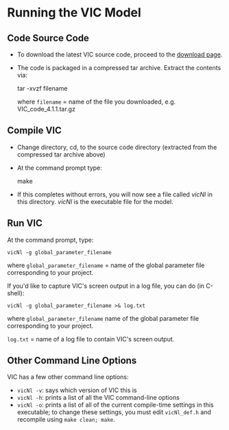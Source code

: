 # Running the VIC Model

## Code Source Code

*   To download the latest VIC source code, proceed to the [download page](../SourceCode/Code.md).
*   The code is packaged in a compressed tar archive. Extract the contents via:

    tar -xvzf filename

    where `filename` = name of the file you downloaded, e.g. VIC_code_4.1.1.tar.gz

## Compile VIC

*   Change directory, cd, to the source code directory (extracted from the compressed tar archive above)
*   At the command prompt type:

    make

*   If this completes without errors, you will now see a file called _vicNl_ in this directory. _vicNl_ is the executable file for the model.

## Run VIC

At the command prompt, type:

    vicNl -g global_parameter_filename

where `global_parameter_filename` = name of the global parameter file corresponding to your project.

If you'd like to capture VIC's screen output in a log file, you can do (in C-shell):

    vicNl -g global_parameter_filename >& log.txt

where `global_parameter_filename`  name of the global parameter file corresponding to your project.

`log.txt` = name of a log file to contain VIC's screen output.

## Other Command Line Options

VIC has a few other command line options:

*   `vicNl -v`: says which version of VIC this is
*   `vicNl -h`: prints a list of all the VIC command-line options
*   `vicNl -o`: prints a list of all of the current compile-time settings in this executable; to change these settings, you must edit `vicNl_def.h` and recompile using `make clean; make`.
